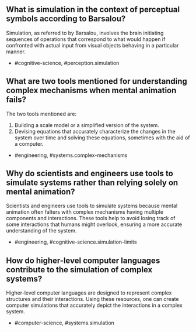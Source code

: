 ## What is simulation in the context of perceptual symbols according to Barsalou?

Simulation, as referred to by Barsalou, involves the brain initiating sequences of operations that correspond to what would happen if confronted with actual input from visual objects behaving in a particular manner. 

- #cognitive-science, #perception.simulation

## What are two tools mentioned for understanding complex mechanisms when mental animation fails?

The two tools mentioned are:
1. Building a scale model or a simplified version of the system.
2. Devising equations that accurately characterize the changes in the system over time and solving these equations, sometimes with the aid of a computer.

- #engineering, #systems.complex-mechanisms

## Why do scientists and engineers use tools to simulate systems rather than relying solely on mental animation?

Scientists and engineers use tools to simulate systems because mental animation often falters with complex mechanisms having multiple components and interactions. These tools help to avoid losing track of some interactions that humans might overlook, ensuring a more accurate understanding of the system.

- #engineering, #cognitive-science.simulation-limits

## How do higher-level computer languages contribute to the simulation of complex systems?

Higher-level computer languages are designed to represent complex structures and their interactions. Using these resources, one can create computer simulations that accurately depict the interactions in a complex system.

- #computer-science, #systems.simulation

